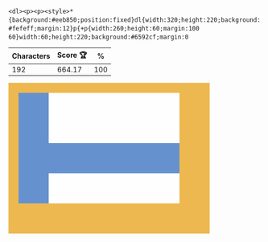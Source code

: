 `<dl><p><p><style>*{background:#eeb850;position:fixed}dl{width:320;height:220;background:#fefeff;margin:12}p{+p{width:260;height:60;margin:100 60}width:60;height:220;background:#6592cf;margin:0`

| Characters | Score 🏆 | %   |
| ---------- | -------- | --- |
| 192        | 664.17   | 100 |

![](/2025/Jun2025/20/20250620.png)
